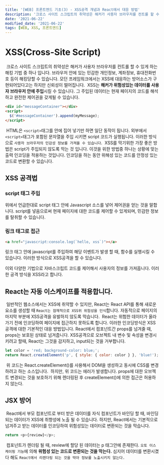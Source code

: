 ```yaml
---
title: '[WEB] 프론트엔드 기초(3) - XSS공격 개념과 React에서 대응 방법'
description: '크로스 사이트 스크립트의 취약성은 해커가 사용자 브라우저를 컨트롤 할 수 있게 하는 해킹 기법 중 하나 입니다. 브라우저 안에 있는 민감한 개인정보, 계좌정보, 휴대전화번호 등이 해킹당할 수 있습니다.'
date: '2021-06-22'
modified_date: '2021-06-22'
tags: [WEB, XSS, 프론트엔드]
---
```


# XSS(Cross-Site Script)

​
크로스 사이트 스크립트의 취약성은 해커가 사용자 브라우저를 컨트롤 할 수 있게 하는 해킹 기법 중 하나 입니다. 브라우저 안에 있는 민감한 개인정보, 계좌정보, 휴대전화번호 등이 해킹당할 수 있습니다. 모던 프레임워크에서는 XSS에 대응하는 방어소스가 구현되어있다고는 하지만 신뢰성이 떨어집니다.
​
XSS는 **해커가 위험성있는 데이터를 사용자 브라우저 안에 주입**시킬 수 있습니다. 그 주입된 데이터는 현재 페이지의 코드를 해석하고 완전한 제어권을 갖게될 수 있습니다.
​

```html
<div id="messageContainer"></div>
<script>
  $('#messageContainer').append(myMessage);
</script>
```

​
HTML은 `<script>`태그를 안에 집어 넣기만 하면 일단 동작이 됩니다. 외부에서 `<script>`태그가 포함된 문자열을 주입 시키면 script 코드가 실행됩니다. 이러한 방식으로 `사용자 브라우저의 민감성 정보를 가져올 수 있습니다`.
​
XSS를 막기위한 가장 좋은 방법은 script가 주입되지 않도록 막는 것 입니다. 이것을 위한 방법중 하나는 상황에 맞는 출력 인코딩을 적용하는 것입니다. 인코딩을 하는 동안 위해성 있는 코드를 안정성 있는 코드로 변환할 수 있습니다.
​

## XSS 공격법

### script 태그 주입

위에서 언급한대로 script 태그 안에 Javascript 소스를 넣어 제어권을 얻는 것을 말합니다. script를 넣음으로써 현재 페이지에 대한 코드를 제어할 수 있게되며, 민감한 정보를 탈취할 수 있습니다.
​

### 링크 태그로 접근

```html
<a href="javascript:console.log(`hello, xss`)"></a>
```

링크 태그 안에 javascript를 주입하여 해당 이벤트가 발생 할 때, 함수를 실행시킬 수 있습니다. 이러한 방식으로 XSS공격을 할 수 있습니다.

이외 다양한 기법으로 자바스크립트 코드를 제어해서 사용자의 정보를 가져옵니다. 이러한 공격 방식을 XSS라고 합니다.

## React는 자동 이스케이프를 적용합니다.

​
일반적인 웹소스에서는 XSS에 취약할 수 있지만, React는 React API를 통해 새로운 요소를 생성할 때 `React는 잠재적으로 XSS위 위험성을 인식`합니다. 자동적으로 페이지의 마지막 부분에 XSS공격을 유발하지 않도록 막습니다.
​
React는 위험한 데이터가 올라가기 전에 인코딩하여 페이지에 접근하지 못하도록 합니다. 이러한 인코딩방식은 XSS 공격에 대한 기본적인 대응 방법입니다.
​
React에서 컴포넌트간 props를 넘겨줄 때, props는 보호된 상태로 넘겨줍니다. XSS공격으로 오브젝트 내 변수 및 속성을 변경시키려고 할때, React는 그것을 감지하고, input되는 것을 거부합니다.
​

```javascript
let color = 'red; background-color: blue;';
return React.createElement('p', { style: { color: color } }, 'blue!');
```

​
위 코드는 React.createElement()를 사용해서 DOM을 생성하고 동시에 CSS를 변경하려고 하는 소스입니다.
​
하지만, 위 코드는 에러가 발생합니다. props에 대한 오브젝트 변경되는 것을 보호하기 위해 렌더링된 후 createElement()에 의한 접근은 허용하지 않는다.
​

## JSX 방어

​
React에서 부모 컴포넌트로 부터 받은 데이터를 자식 컴포넌트가 바인딩 할 때, 바인딩 되는 데이터가 XSS에 취향성에 노출 될 수 있습니다. 하지만, React에서는 기본적으로 넘겨주고 받는 데이터를 인코딩하여 위험성있는 데이터로 변환되는 것을 막습니다.
​

```javascript
return <p>{review}</p>;
```

​
컴포넌트가 렌더링 될 때, review에 할당 된 데이터는 p 태그안에 존재한다. `오토 이스케이핑 기능`에 의해 **위험성 있는 코드로 변환되는 것을 막는다.** 심지어 데이터를 변환시켰다 해도 `React에서 리렌더링 되는 것을 막아 정보를 노출시키지 않는다.​`
​
​
​
​
